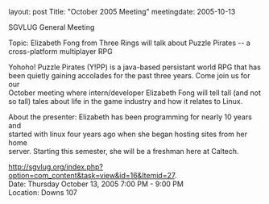 layout: post
Title: "October 2005 Meeting"
meetingdate: 2005-10-13

SGVLUG General Meeting                                                         
                                                                             
Topic: Elizabeth Fong from Three Rings will talk about Puzzle Pirates -- a     
cross-platform multiplayer RPG                                                 
                                                                             
Yohoho! Puzzle Pirates (Y!PP) is a java-based persistant world RPG that has    
been quietly gaining accolades for the past three years. Come join us for our  
October meeting where intern/developer Elizabeth Fong will tell tall (and not  
so tall) tales about life in the game industry and how it relates to Linux.    
                                                                             
About the presenter: Elizabeth has been programming for nearly 10 years and    
started with linux four years ago when she began hosting sites from her home   
server. Starting this semester, she will be a freshman here at Caltech.        
                                                                             
http://sgvlug.org/index.php?option=com_content&task=view&id=16&Itemid=27.    
Date: Thursday October 13, 2005 7:00 PM - 9:00 PM                                
Location: Downs 107                                         
